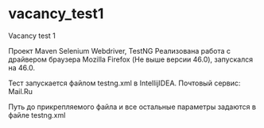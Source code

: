 # vacancy_test1
Vacancy test 1

Проект Maven
Selenium Webdriver, TestNG
Реализована работа с драйвером браузера Mozilla Firefox (Не выше версии 46.0), запускался на 46.0.

Тест запускается файлом testng.xml в IntellijIDEA. Почтовый сервис: Mail.Ru

Путь до прикрепляемого файла и все остальные параметры задаются в файле testng.xml 

